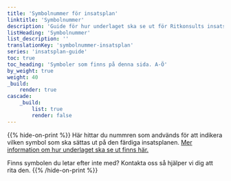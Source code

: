 ```yaml
---
title: 'Symbolnummer för insatsplan'
linktitle: 'Symbolnummer'
description: 'Guide för hur underlaget ska se ut för Ritkonsults insatsplan'
listHeading: 'Symbolnummer'
list_description: ''
translationKey: 'symbolnummer-insatsplan'
series: 'insatsplan-guide'
toc: true
toc_heading: 'Symboler som finns på denna sida. A-Ö'
by_weight: true
weight: 40
_build:
    render: true
cascade:
    _build:
        list: true
        render: false
---
```

{{% hide-on-print %}}
Här hittar du nummren som andvänds för att indikera vilken symbol som ska sättas ut på den färdiga insatsplanen. [Mer information om hur underlaget ska se ut finns här.](/guider/insatsplan)

Finns symbolen du letar efter inte med? Kontakta oss så hjälper vi dig att rita den.
{{% /hide-on-print %}}